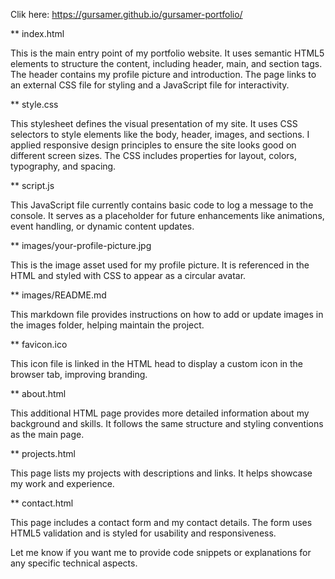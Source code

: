 Clik here: https://gursamer.github.io/gursamer-portfolio/

** index.html

This is the main entry point of my portfolio website. It uses semantic HTML5 elements to structure the content, including header, main, and section tags. The header contains my profile picture and introduction. The page links to an external CSS file for styling and a JavaScript file for interactivity.

** style.css

This stylesheet defines the visual presentation of my site. It uses CSS selectors to style elements like the body, header, images, and sections. I applied responsive design principles to ensure the site looks good on different screen sizes. The CSS includes properties for layout, colors, typography, and spacing.

** script.js

This JavaScript file currently contains basic code to log a message to the console. It serves as a placeholder for future enhancements like animations, event handling, or dynamic content updates.

** images/your-profile-picture.jpg

This is the image asset used for my profile picture. It is referenced in the HTML and styled with CSS to appear as a circular avatar.

** images/README.md

This markdown file provides instructions on how to add or update images in the images folder, helping maintain the project.

** favicon.ico

This icon file is linked in the HTML head to display a custom icon in the browser tab, improving branding.

** about.html

This additional HTML page provides more detailed information about my background and skills. It follows the same structure and styling conventions as the main page.

** projects.html

This page lists my projects with descriptions and links. It helps showcase my work and experience.

** contact.html

This page includes a contact form and my contact details. The form uses HTML5 validation and is styled for usability and responsiveness.

Let me know if you want me to provide code snippets or explanations for any specific technical aspects.
